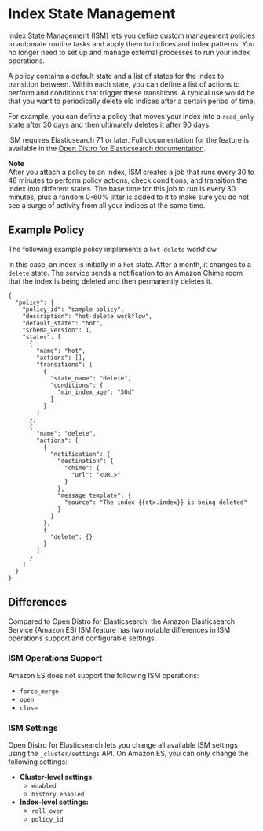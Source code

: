 # Index State Management<a name="ism"></a>

Index State Management \(ISM\) lets you define custom management policies to automate routine tasks and apply them to indices and index patterns\. You no longer need to set up and manage external processes to run your index operations\.

A policy contains a default state and a list of states for the index to transition between\. Within each state, you can define a list of actions to perform and conditions that trigger these transitions\. A typical use would be that you want to periodically delete old indices after a certain period of time\.

For example, you can define a policy that moves your index into a `read_only` state after 30 days and then ultimately deletes it after 90 days\.

ISM requires Elasticsearch 7\.1 or later\. Full documentation for the feature is available in the [Open Distro for Elasticsearch documentation](https://opendistro.github.io/for-elasticsearch-docs/docs/ism/)\.

**Note**  
After you attach a policy to an index, ISM creates a job that runs every 30 to 48 minutes to perform policy actions, check conditions, and transition the index into different states\. The base time for this job to run is every 30 minutes, plus a random 0\-60% jitter is added to it to make sure you do not see a surge of activity from all your indices at the same time\.

## Example Policy<a name="ism-example"></a>

The following example policy implements a `hot-delete` workflow\.

In this case, an index is initially in a `hot` state\. After a month, it changes to a `delete` state\. The service sends a notification to an Amazon Chime room that the index is being deleted and then permanently deletes it\.

```
{
  "policy": {
    "policy_id": "sample policy",
    "description": "hot-delete workflow",
    "default_state": "hot",
    "schema_version": 1,
    "states": [
      {
        "name": "hot",
        "actions": [],
        "transitions": [
          {
            "state_name": "delete",
            "conditions": {
              "min_index_age": "30d"
            }
          }
        ]
      },
      {
        "name": "delete",
        "actions": [
          {
            "notification": {
              "destination": {
                "chime": {
                  "url": "<URL>"
                }
              },
              "message_template": {
                "source": "The index {{ctx.index}} is being deleted"
              }
            }
          },
          {
            "delete": {}
          }
        ]
      }
    ]
  }
}
```

## Differences<a name="ism-diff"></a>

Compared to Open Distro for Elasticsearch, the Amazon Elasticsearch Service \(Amazon ES\) ISM feature has two notable differences in ISM operations support and configurable settings\. 

### ISM Operations Support<a name="alerting-diff-op"></a>

Amazon ES does not support the following ISM operations:
+ `force_merge`
+ `open`
+ `close`

### ISM Settings<a name="ism-diff-settings"></a>

Open Distro for Elasticsearch lets you change all available ISM settings using the `_cluster/settings` API\. On Amazon ES, you can only change the following settings:
+ **Cluster\-level settings:**
  + `enabled`
  + `history.enabled`
+ **Index\-level settings:**
  + `roll_over`
  + `policy_id`
